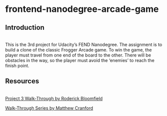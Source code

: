 frontend-nanodegree-arcade-game
===============================

<h2>Introduction</h2>
<br>
This is the 3rd project for Udacity’s FEND Nanodegree. The assignment is to build a clone of the classic Frogger Arcade game. To win the game, the player must travel from one end of the  board to the other. There will be obstacles in the way, so the player must avoid the ‘enemies’ to reach the finish point.


<h2>Resources</h2>
<br>
<a href = "https://zoom.us/recording/play/aulotDlzKFegQFIJTaTzKgWvNkVsYtlwO454vL1UPE1Cm6lOUBQCtfVurPOIAGAS?startTime=1529542978000" target="_blank"> Project 3 Walk-Through by Roderick Bloomfield</a>
<br>

<a href = "https://matthewcranford.com/arcade-game-walkthrough-part-1-starter-code-breakdown/" target="_blank">Walk-Through Series by Matthew Cranford</a>
